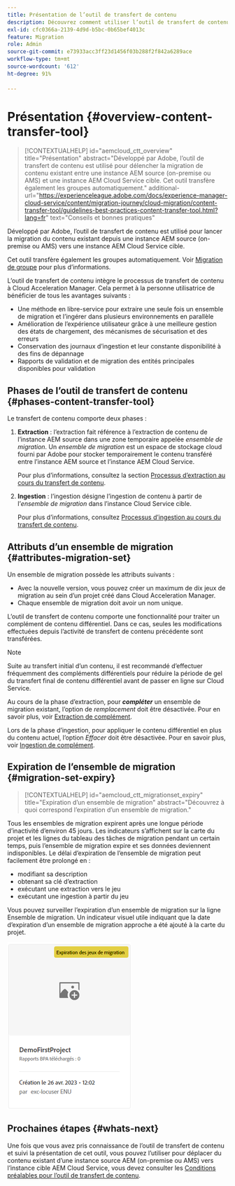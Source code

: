 ```yaml
---
title: Présentation de l’outil de transfert de contenu
description: Découvrez comment utiliser l’outil de transfert de contenu pour transférer du contenu d’une instance AEM on-premise vers AEM as a Cloud Service
exl-id: cfc0366a-2139-4d9d-b5bc-0b65bef4013c
feature: Migration
role: Admin
source-git-commit: e73933acc3ff23d1456f03b288f2f842a6289ace
workflow-type: tm+mt
source-wordcount: '612'
ht-degree: 91%

---
```



# Présentation {#overview-content-transfer-tool}

>[!CONTEXTUALHELP]
>id="aemcloud_ctt_overview"
>title="Présentation"
>abstract="Développé par Adobe, l’outil de transfert de contenu est utilisé pour délencher la migration de contenu existant entre une instance AEM source (on-premise ou AMS) et une instance AEM Cloud Service cible. Cet outil transfère également les groupes automatiquement."
>additional-url="https://experienceleague.adobe.com/docs/experience-manager-cloud-service/content/migration-journey/cloud-migration/content-transfer-tool/guidelines-best-practices-content-transfer-tool.html?lang=fr" text="Conseils et bonnes pratiques"

Développé par Adobe, l’outil de transfert de contenu est utilisé pour lancer la migration du contenu existant depuis une instance AEM source (on-premise ou AMS) vers une instance AEM Cloud Service cible.

Cet outil transfère également les groupes automatiquement.  Voir [Migration de groupe](/help/journey-migration/content-transfer-tool/using-content-transfer-tool/group-migration.md) pour plus d’informations.

L’outil de transfert de contenu intègre le processus de transfert de contenu à Cloud Acceleration Manager. Cela permet à la personne utilisatrice de bénéficier de tous les avantages suivants :

* Une méthode en libre-service pour extraire une seule fois un ensemble de migration et l’ingérer dans plusieurs environnements en parallèle
* Amélioration de l’expérience utilisateur grâce à une meilleure gestion des états de chargement, des mécanismes de sécurisation et des erreurs
* Conservation des journaux d’ingestion et leur constante disponibilité à des fins de dépannage
* Rapports de validation et de migration des entités principales disponibles pour validation

## Phases de l’outil de transfert de contenu {#phases-content-transfer-tool}

Le transfert de contenu comporte deux phases :

1. **Extraction** : l’extraction fait référence à l’extraction de contenu de l’instance AEM source dans une zone temporaire appelée *ensemble de migration*. Un *ensemble de migration* est un espace de stockage cloud fourni par Adobe pour stocker temporairement le contenu transféré entre l’instance AEM source et l’instance AEM Cloud Service.

   Pour plus d’informations, consultez la section [Processus d’extraction au cours du transfert de contenu](/help/journey-migration/content-transfer-tool/using-content-transfer-tool/extracting-content.md).

1. **Ingestion** : l’ingestion désigne l’ingestion de contenu à partir de l’*ensemble de migration* dans l’instance Cloud Service cible.

   Pour plus d’informations, consultez [Processus d’ingestion au cours du transfert de contenu](/help/journey-migration/content-transfer-tool/using-content-transfer-tool/ingesting-content.md).

## Attributs d’un ensemble de migration {#attributes-migration-set}

Un ensemble de migration possède les attributs suivants :

* Avec la nouvelle version, vous pouvez créer un maximum de dix jeux de migration au sein d’un projet créé dans Cloud Acceleration Manager.
* Chaque ensemble de migration doit avoir un nom unique.

L’outil de transfert de contenu comporte une fonctionnalité pour traiter un complément de contenu différentiel. Dans ce cas, seules les modifications effectuées depuis l’activité de transfert de contenu précédente sont transférées.

>[!NOTE]
>Suite au transfert initial d’un contenu, il est recommandé d’effectuer fréquemment des compléments différentiels pour réduire la période de gel du transfert final de contenu différentiel avant de passer en ligne sur Cloud Service.

Au cours de la phase d’extraction, pour ***compléter*** un ensemble de migration existant, l’option de *remplacement* doit être désactivée. Pour en savoir plus, voir [Extraction de complément](/help/journey-migration/content-transfer-tool/using-content-transfer-tool/extracting-content.md#top-up-extraction-process).

Lors de la phase d’ingestion, pour appliquer le contenu différentiel en plus du contenu actuel, l’option *Effacer* doit être désactivée. Pour en savoir plus, voir [Ingestion de complément](/help/journey-migration/content-transfer-tool/using-content-transfer-tool/ingesting-content.md#top-up-ingestion-process).

## Expiration de l’ensemble de migration {#migration-set-expiry}

>[!CONTEXTUALHELP]
>id="aemcloud_ctt_migrationset_expiry"
>title="Expiration d’un ensemble de migration"
>abstract="Découvrez à quoi correspond l’expiration d’un ensemble de migration."

Tous les ensembles de migration expirent après une longue période d’inactivité d’environ 45 jours. Les indicateurs s’affichent sur la carte du projet et les lignes du tableau des tâches de migration pendant un certain temps, puis l’ensemble de migration expire et ses données deviennent indisponibles. Le délai d’expiration de l’ensemble de migration peut facilement être prolongé en :

* modifiant sa description
* obtenant sa clé d’extraction
* exécutant une extraction vers le jeu
* exécutant une ingestion à partir du jeu

Vous pouvez surveiller l’expiration d’un ensemble de migration sur la ligne Ensemble de migration. Un indicateur visuel utile indiquant que la date d’expiration d’un ensemble de migration approche a été ajouté à la carte du projet.

![image](/help/journey-migration/content-transfer-tool/assets-ctt/cttcam29.png)

## Prochaines étapes {#whats-next}

Une fois que vous avez pris connaissance de l’outil de transfert de contenu et suivi la présentation de cet outil, vous pouvez l’utiliser pour déplacer du contenu existant d’une instance source AEM (on-premise ou AMS) vers l’instance cible AEM Cloud Service, vous devez consulter les [Conditions préalables pour l’outil de transfert de contenu](/help/journey-migration/content-transfer-tool/using-content-transfer-tool/prerequisites-content-transfer-tool.md).
